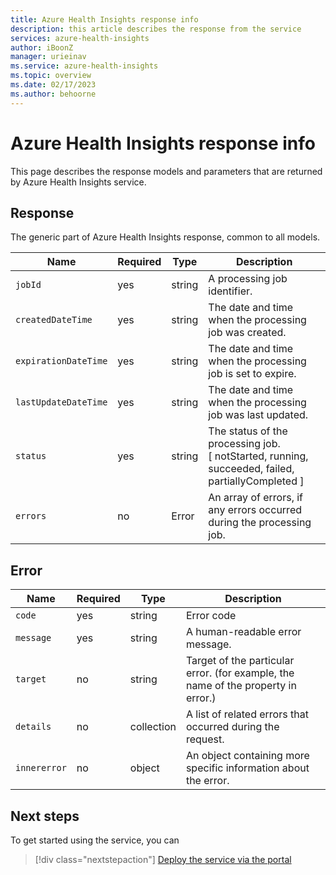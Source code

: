 ```yaml
---
title: Azure Health Insights response info  
description: this article describes the response from the service
services: azure-health-insights
author: iBoonZ
manager: urieinav
ms.service: azure-health-insights
ms.topic: overview
ms.date: 02/17/2023
ms.author: behoorne
---
```


# Azure Health Insights response info  

This page describes the response models and parameters that are returned by Azure Health Insights service.


## Response
The generic part of Azure Health Insights response, common to all models.

Name              |Required|Type  |Description                                                                                     
------------------|--------|------|------------------------------------------------------------------------------------------------
`jobId`             |yes     |string|A processing job identifier.                                                                    
`createdDateTime`   |yes     |string|The date and time when the processing job was created.                                          
`expirationDateTime`|yes     |string|The date and time when the processing job is set to expire.                                     
`lastUpdateDateTime`|yes     |string|The date and time when the processing job was last updated.                                     
`status `           |yes     |string|The status of the processing job. [ notStarted, running, succeeded, failed, partiallyCompleted ]
`errors`            |no      |Error|An array of errors, if any errors occurred during the processing job.                           

## Error

Name      |Required|Type      |Description                                                             
----------|--------|----------|------------------------------------------------------------------------
`code`   |yes     |string    |Error code                                                              
`message`  |yes     |string    |A human-readable error message.                                         
`target`   |no      |string    |Target of the particular error. (for example, the name of the property in error.)
`details`  |no      |collection|A list of related errors that occurred during the request.              
`innererror`|no      |object    |An object containing more specific information about the error.         

## Next steps

To get started using the service, you can 

>[!div class="nextstepaction"]
> [Deploy the service via the portal](deploy-portal.md) 